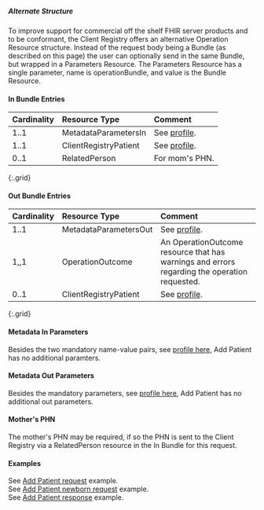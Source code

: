 ##### Alternate Structure
To improve support for commercial off the shelf FHIR server products and to be conformant, the Client Registry offers an alternative Operation Resource structure.  Instead of the request body being a Bundle (as described on this page) the user can optionally send in the same Bundle, but wrapped in a Parameters Resource.  The Parameters Resource has a single parameter, name is operationBundle, and value is the Bundle Resource.

#### In Bundle Entries

Cardinality | Resource Type | Comment
:---|:---|:---
1..1 | MetadataParametersIn | See [profile](StructureDefinition-bc-metadata-parameters-in.html).
1..1 | ClientRegistryPatient | See [profile](StructureDefinition-bc-patient.html).
0..1 | RelatedPerson | For mom's PHN.
{:.grid}

#### Out Bundle Entries

Cardinality | Resource Type | Comment
:---|:---|:---
1..1 | MetadataParametersOut | See [profile](StructureDefinition-bc-metadata-parameters-out.html).
1,,1 | OperationOutcome | An OperationOutcome resource that has warnings and errors regarding the operation requested.
0..1 | ClientRegistryPatient | See [profile](StructureDefinition-bc-patient.html).
{:.grid}

#### Metadata In Parameters

Besides the two mandatory name-value pairs, see [profile here](StructureDefinition-bc-metadata-parameters-in.html), Add Patient has no additional paramters.

#### Metadata Out Parameters

Besides the mandatory parameters, see [profile here](StructureDefinition-bc-metadata-parameters-out.html), Add Patient has no additional out parameters.

#### Mother's PHN

The mother's PHN may be required, if so the PHN is sent to the Client Registry via a RelatedPerson resource in the In Bundle for this request.

#### Examples

See [Add Patient request](Bundle-AddPatient-Request.html) example.  
See [Add Patient newborn request](Bundle-AddNewbornByMumsPHN-Request.html) example.  
See [Add Patient response](Bundle-AddPatient-Response.html) example.  
